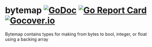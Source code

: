 # bytemap [![GoDoc](https://godoc.org/github.com/carlmjohnson/bytemap?status.svg)](https://godoc.org/github.com/carlmjohnson/bytemap) [![Go Report Card](https://goreportcard.com/badge/github.com/carlmjohnson/bytemap)](https://goreportcard.com/report/github.com/carlmjohnson/bytemap) [![Gocover.io](https://gocover.io/_badge/github.com/carlmjohnson/bytemap)](https://gocover.io/github.com/carlmjohnson/bytemap)
Bytemap contains types for making from bytes to bool, integer, or float using a backing array
